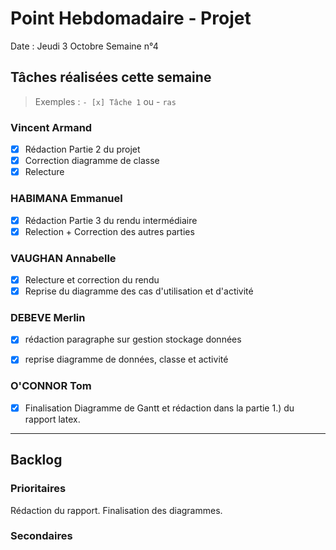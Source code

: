 # Point Hebdomadaire - Projet

Date : Jeudi 3 Octobre
Semaine n°4

## Tâches réalisées cette semaine

> Exemples : `- [x] Tâche 1` ou - `ras`

### Vincent Armand

- [x] Rédaction Partie 2 du projet
- [x] Correction diagramme de classe
- [x] Relecture

### HABIMANA Emmanuel

- [x] Rédaction Partie 3 du rendu intermédiaire
- [x] Relection + Correction des autres parties

### VAUGHAN Annabelle

- [x] Relecture et correction du rendu
- [X] Reprise du diagramme des cas d'utilisation et d'activité

### DEBEVE Merlin

- [x] rédaction paragraphe sur gestion stockage données

- [x] reprise diagramme de données, classe et activité

### O'CONNOR Tom

- [x] Finalisation Diagramme de Gantt et rédaction dans la partie 1.) du rapport latex.

---

## Backlog



### Prioritaires
Rédaction du rapport. Finalisation des diagrammes.

### Secondaires
